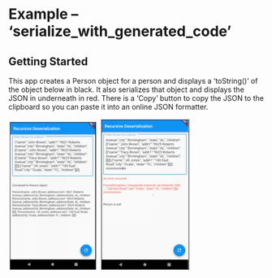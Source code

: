 # Example – ‘serialize_with_generated_code’

## Getting Started

This app creates a Person object for a person and displays a ‘toString()’ of the object below in black. It also serializes that object and displays the JSON in underneath in red. There is a ‘Copy’ button to copy the JSON to the clipboard so you can paste it into an online JSON formatter.

<img src="images/appImage.png" width="35%">
<img src="images/appImage1.png" width="35%">